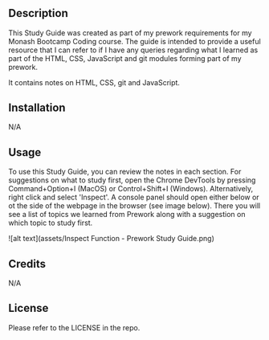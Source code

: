 # <Prework Study Guide Webpage>

## Description

This Study Guide was created as part of my prework requirements for my Monash Bootcamp Coding course.  The guide is intended to provide a useful resource that I can refer to if I have any queries regarding what I learned as part of the HTML, CSS, JavaScript and git modules forming part of my prework.

It contains notes on HTML, CSS, git and JavaScript.

## Installation

N/A

## Usage

To use this Study Guide, you can review the notes in each section.  For suggestions on what to study first, open the Chrome DevTools by pressing Command+Option+I (MacOS) or Control+Shift+I (Windows).  Alternatively, right click and select 'Inspect'.  A console panel should open either below or ot the side of the webpage in the browser (see image below).  There you will see a list of topics we learned from Prework along with a suggestion on which topic to study first.

![alt text](assets/Inspect Function - Prework Study Guide.png)

## Credits

N/A

## License

Please refer to the LICENSE in the repo.

